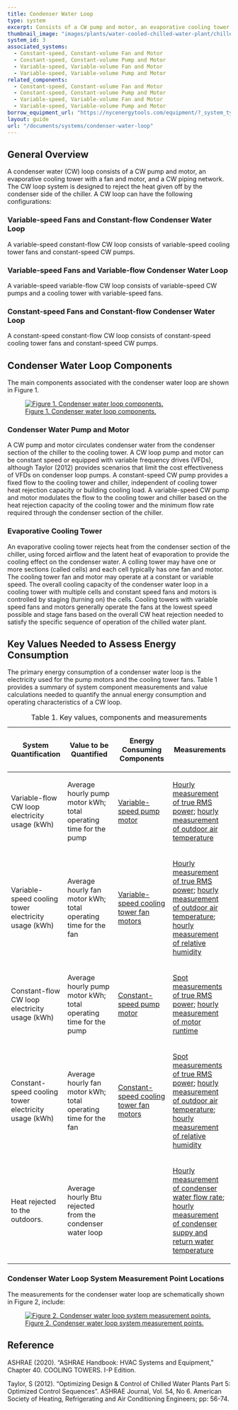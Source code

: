 ```yaml
---
title: Condenser Water Loop
type: system
excerpt: Consists of a CW pump and motor, an evaporative cooling tower with a fan and motor, and a CW piping network.
thumbnail_image: "images/plants/water-cooled-chilled-water-plant/chilled-water-plant-overview.jpeg"
system_id: 3
associated_systems:
  - Constant-speed, Constant-volume Fan and Motor
  - Constant-speed, Constant-volume Pump and Motor
  - Variable-speed, Variable-volume Fan and Motor
  - Variable-speed, Variable-volume Pump and Motor
related_components:
  - Constant-speed, Constant-volume Fan and Motor
  - Constant-speed, Constant-volume Pump and Motor
  - Variable-speed, Variable-volume Fan and Motor
  - Variable-speed, Variable-volume Pump and Motor
borrow_equipment_url: "https://nycenergytools.com/equipment/?_system_type=condenser-water-loop"
layout: guide
url: "/documents/systems/condenser-water-loop"
---
```


## General Overview

A condenser water (CW) loop consists of a CW pump and motor, an evaporative cooling tower with a fan and motor, and a CW piping network. The CW loop system is designed to reject the heat given off by the condenser side of the chiller. A CW loop can have the following configurations:

### Variable-speed Fans and Constant-flow Condenser Water Loop

A variable-speed constant-flow CW loop consists of variable-speed cooling tower fans and constant-speed CW pumps. 

### Variable-speed Fans and Variable-flow Condenser Water Loop

A variable-speed variable-flow CW loop consists of variable-speed CW pumps and a cooling tower with variable-speed fans. 

### Constant-speed Fans and Constant-flow Condenser Water Loop

A constant-speed constant-flow CW loop consists of constant-speed cooling tower fans and constant-speed CW pumps.

## Condenser Water Loop Components

The main components associated with the condenser water loop are shown in Figure 1.

<a href="/images/systems/chilled-water-loop/WCC-HE-economizer-2ndary-pump-Final-06132023.jpg">
<figure class="figure">
  <img src="/images/systems/chilled-water-loop/WCC-HE-economizer-2ndary-pump-Final-06132023.jpg" class="figure-img img-fluid rounded" alt="Figure 1. Condenser water loop components.">
  <figcaption class="figure-caption text-left">Figure 1. Condenser water loop components.</figcaption>
</figure>
</a>

### Condenser Water Pump and Motor
A CW pump and motor circulates condenser water from the condenser section of the chiller to the cooling tower. A CW loop pump and motor can be constant speed or equipped with variable frequency drives (VFDs), although Taylor (2012) provides scenarios that limit the cost effectiveness of VFDs on condenser loop pumps. 
A constant-speed CW pump provides a fixed flow to the cooling tower and chiller, independent of cooling tower heat rejection capacity or building cooling load. A variable-speed CW pump and motor modulates the flow to the cooling tower and chiller based on the heat rejection capacity of the cooling tower and the minimum flow rate required through the condenser section of the chiller.


### Evaporative Cooling Tower

An evaporative cooling tower rejects heat from the condenser section of the chiller, using forced airflow and the latent heat of evaporation to provide the cooling effect on the condenser water. A colling tower may have one or more sections (called cells) and each cell typically has one fan and motor. The cooling tower fan and motor may operate at a constant or variable speed. 
The overall cooling capacity of the condenser water loop in a cooling tower with multiple cells and constant speed fans and motors is controlled by staging (turning on) the cells. Cooling towers with variable speed fans and motors generally operate the fans at the lowest speed possible and stage fans based on the overall CW heat rejection needed to satisfy the specific sequence of operation of the chilled water plant. 

## Key Values Needed to Assess Energy Consumption

The primary energy consumption of a condenser water loop is the electricity used for the pump motors and the cooling tower fans. Table 1 provides a summary of system component measurements and value calculations needed to quantify the annual energy consumption and operating characteristics of a CW loop.

<table cellspacing="0" cellpadding="7">
    <caption>Table 1. Key values, components and measurements</caption>
    <thead>
        <tr>
            <th width="17.699115044247787%">
                <p><strong>System Quantification</strong></p>
            </th>
            <th width="26.902654867256636%">
                <p><strong>Value to be Quantified</strong></p>
            </th>
            <th width="26.371681415929203%">
                <p><strong>Energy Consuming Components</strong></p>
            </th>
            <th width="29.02654867256637%">
                <p><strong>Measurements</strong></p>
            </th>
        </tr>
    </thead>
    <tbody>
        <tr>
            <td width="17.699115044247787%">
                <p>Variable-flow CW loop electricity usage (kWh)</p>
            </td>
            <td width="26.902654867256636%">
                <p>Average hourly pump motor kWh; total operating time for the pump</p>
            </td>
            <td width="26.371681415929203%">
                <p><a href="/documents/components/variable-speed-variable-volume-pump-and-motor">Variable-speed pump motor</a></p>
            </td>
            <td width="29.02654867256637%">
                <p><a href="/documents/measurement-technique/true-rms-power">Hourly measurement of true RMS power</a>; <a href="/documents/measurement-technique/outside-air-temperature">hourly measurement of outdoor air temperature</a></p>
            </td>
        </tr>
        <tr>
            <td width="17.699115044247787%">
                <p>Variable-speed cooling tower electricity usage (kWh)</p>
            </td>
            <td width="26.902654867256636%">
                <p>Average hourly fan motor kWh; total operating time for the fan</p>
            </td>
            <td width="26.371681415929203%">
                <p><a href="/documents/components/variable-speed-variable-volume-fan-and-motor">Variable-speed cooling tower fan motors</a></p>
            </td>
            <td width="29.02654867256637%">
                <p><a href="/documents/measurement-technique/true-rms-power">Hourly measurement of true RMS power</a>; <a href="/documents/measurement-technique/outside-air-temperature">hourly measurement of outdoor air temperature</a>; <a href="/documents/measurement-technique/relative-humidity">hourly measurement of relative humidity</a></p>
            </td>
        </tr>
        <tr>
            <td width="17.699115044247787%">
                <p>Constant-flow CW loop electricity usage (kWh)</p>
            </td>
            <td width="26.902654867256636%">
                <p>Average hourly pump motor kWh; total operating time for the pump</p>
            </td>
            <td width="26.371681415929203%">
                <p><a href="/documents/components/constant-speed-constant-volume-pump-motor">Constant-speed pump motor</a></p>
            </td>
            <td width="29.02654867256637%">
                <p><a href="/documents/measurement-technique/electrical-spot-measurement">Spot measurements of true RMS power</a>; <a href="/documents/measurement-technique/motor-runtime">hourly measurement of motor runtime</a></p>
            </td>
        </tr>
        <tr>
            <td width="17.699115044247787%">
                <p>Constant-speed cooling tower electricity usage (kWh)</p>
            </td>
            <td width="26.902654867256636%">
                <p>Average hourly fan motor kWh; total operating time for the fan</p>
            </td>
            <td width="26.371681415929203%">
                <p><a href="/documents/components/constant-speed-constant-volume-fan-and-motor">Constant-speed cooling tower fan motors</a></p>
            </td>
            <td width="29.02654867256637%">
                <p><a href="/documents/measurement-technique/electrical-spot-measurement">Spot measurements of true RMS power</a>; <a href="/documents/measurement-technique/outside-air-temperature">hourly measurement of outdoor air temperature</a>; <a href="/documents/measurement-technique/relative-humidity">hourly measurement of relative humidity</a></p>
            </td>
        </tr>
        <tr>
            <td width="17.699115044247787%">
                <p>Heat rejected to the outdoors.</p>
            </td>
            <td width="26.902654867256636%">
                <p>Average hourly Btu rejected from the condenser water loop&nbsp;</p>
            </td>
            <td width="26.371681415929203%">
            </td>
            <td width="29.02654867256637%">
                <p><a href="/documents/measurement-technique/water-flow-rate">Hourly measurement of condenser water flow rate</a>; <a href="/documents/measurement-technique/pipe-surface-water-temperature">hourly measurement of condenser suppy and return water temperature</a></p>
            </td>
        </tr>
    </tbody>
</table>

### Condenser Water Loop System Measurement Point Locations

The measurements for the condenser water loop are schematically shown in Figure 2, include:

<a href="/images/systems/condenser-water-loop/CW-Loop-Diagram-with-MP_ 11292022.jpg">
<figure class="figure">
  <img src="/images/systems/condenser-water-loop/CW-Loop-Diagram-with-MP_ 11292022.jpg" class="figure-img img-fluid rounded" alt="Figure 2. Condenser water loop system measurement points.">
  <figcaption class="figure-caption text-left">Figure 2. Condenser water loop system measurement points.</figcaption>
</figure>
</a>

## Reference

ASHRAE (2020). “ASHRAE Handbook: HVAC Systems and Equipment,” Chapter 40. COOLING TOWERS. I-P Edition.

Taylor, S (2012). “Optimizing Design & Control of Chilled Water Plants Part 5: Optimized Control Sequences”. ASHRAE Journal, Vol. 54, No 6. American Society of Heating, Refrigerating and Air Conditioning Engineers; pp: 56-74.